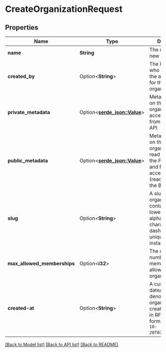 # CreateOrganizationRequest

## Properties

Name | Type | Description | Notes
------------ | ------------- | ------------- | -------------
**name** | **String** | The name of the new organization | 
**created_by** | Option<**String**> | The ID of the User who will become the administrator for the new organization | [optional]
**private_metadata** | Option<[**serde_json::Value**](.md)> | Metadata saved on the organization, accessible only from the Backend API | [optional]
**public_metadata** | Option<[**serde_json::Value**](.md)> | Metadata saved on the organization, read-only from the Frontend API and fully accessible (read/write) from the Backend API | [optional]
**slug** | Option<**String**> | A slug for the new organization. Can contain only lowercase alphanumeric characters and the dash \"-\". Must be unique for the instance. | [optional]
**max_allowed_memberships** | Option<**i32**> | The maximum number of memberships allowed for this organization | [optional]
**created-at** | Option<**String**> | A custom date/time denoting when the organization was created, specified in RFC3339 format (e.g. `2012-10-20T07:15:20.902Z`). | [optional]

[[Back to Model list]](../README.md#documentation-for-models) [[Back to API list]](../README.md#documentation-for-api-endpoints) [[Back to README]](../README.md)


